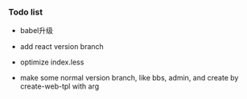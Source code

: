 ### Todo list
- babel升级
- add react version branch
- optimize index.less

- make some normal version branch, like bbs, admin, and create by create-web-tpl with arg

